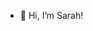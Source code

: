 - 👋 Hi, I’m Sarah!
<!---
pinkfluffyunicorns-dancingonrainbows/pinkfluffyunicorns-dancingonrainbows is a ✨ special ✨ repository because its `README.md` (this file) appears on your GitHub profile.
You can click the Preview link to take a look at your changes.
--->
